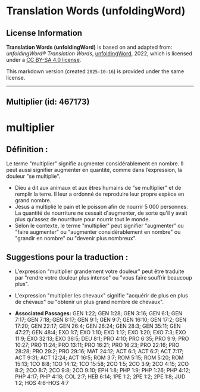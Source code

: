 # Translation Words (unfoldingWord)

## License Information

**Translation Words (unfoldingWord)** is based on and adapted from: _unfoldingWord® Translation Words_, [unfoldingWord](https://unfoldingword.org/utw), 2022, which is licensed under a [CC BY-SA 4.0 license](https://creativecommons.org/licenses/by-sa/4.0/legalcode.en).

This markdown version (created `2025-10-16`) is provided under the same license.



--------------------------------

## Multiplier (id: 467173)

multiplier
==========

Définition :
------------

Le terme "multiplier" signifie augmenter considérablement en nombre. Il peut aussi signifier augmenter en quantité, comme dans l’expression, la douleur "se multiplie".

* Dieu a dit aux animaux et aux êtres humains de "se multiplier" et de remplir la terre. Il leur a ordonné de reproduire leur propre espèce en grand nombre.
* Jésus a multiplié le pain et le poisson afin de nourrir 5 000 personnes. La quantité de nourriture ne cessait d'augmenter, de sorte qu'il y avait plus qu'assez de nourriture pour nourrir tout le monde.
* Selon le contexte, le terme "multiplier" peut signifier "augmenter" ou "faire augmenter" ou "augmenter considérablement en nombre" ou "grandir en nombre" ou "devenir plus nombreux".

Suggestions pour la traduction :
--------------------------------

* L'expression "multiplier grandement votre douleur" peut être traduite par "rendre votre douleur plus intense" ou "vous faire souffrir beaucoup plus".
* L'expression "multiplier les chevaux" signifie "acquérir de plus en plus de chevaux" ou "obtenir un plus grand nombre de chevaux".

* **Associated Passages:** GEN 1:22; GEN 1:28; GEN 3:16; GEN 6:1; GEN 7:17; GEN 7:18; GEN 8:17; GEN 9:1; GEN 9:7; GEN 16:10; GEN 17:2; GEN 17:20; GEN 22:17; GEN 26:4; GEN 26:24; GEN 28:3; GEN 35:11; GEN 47:27; GEN 48:4; EXO 1:7; EXO 1:10; EXO 1:12; EXO 1:20; EXO 7:3; EXO 11:9; EXO 32:13; EXO 36:5; DEU 8:1; PRO 4:10; PRO 6:35; PRO 9:9; PRO 10:27; PRO 11:24; PRO 13:11; PRO 16:21; PRO 16:23; PRO 22:16; PRO 28:28; PRO 29:2; PRO 29:16; MAT 24:12; ACT 6:1; ACT 6:7; ACT 7:17; ACT 9:31; ACT 12:24; ACT 16:5; ROM 3:7; ROM 5:15; ROM 5:20; ROM 15:13; 1CO 8:8; 1CO 14:12; 1CO 15:58; 2CO 1:5; 2CO 3:9; 2CO 4:15; 2CO 8:2; 2CO 8:7; 2CO 9:8; 2CO 9:10; EPH 1:8; PHP 1:9; PHP 1:26; PHP 4:12; PHP 4:17; PHP 4:18; COL 2:7; HEB 6:14; 1PE 1:2; 2PE 1:2; 2PE 1:8; JUD 1:2; HOS 4:6–HOS 4:7

